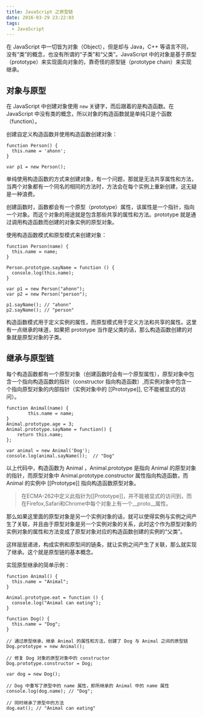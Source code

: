 ```yaml
---
title: JavaScript 之原型链
date: 2016-03-29 23:22:03
tags:
  - JavaScript
---
```

在 JavaScript 中一切皆为对象（Object），但是却与 Java，C++ 等语言不同，没有“类”的概念，也没有所谓的“子类”和“父类”。JavaScript 中的对象是基于原型（prototype）来实现面向对象的，靠奇怪的原型链（prototype chain）来实现继承。

## 对象与原型
在 JavaScript 中创建对象使用 `new` 关键字，而后跟着的是构造函数。在 JavaScript 中没有类的概念，所以对象的构造函数就是单纯只是个函数（function）。

<!-- more -->
创建自定义构造函数并使用构造函数创建对象：
```
function Person() {
  this.name = 'ahonn';
}

var p1 = new Person();
```

单纯使用构造函数的方式来创建对象，有一个问题，那就是无法共享属性和方法，当两个对象都有一个同名的相同的方法时，方法会在每个实例上重新创建，这无疑是一种浪费。

创建函数时，函数都会有一个原型（prototype）属性，该属性是一个指针，指向一个对象。而这个对象的用途就是包含那些共享的属性和方法。prototype 就是通过调用构造函数而创建的对象实例的原型对象。

使用构造函数模式和原型模式来创建对象：
```
function Person(name) {
  this.name = name;
}

Person.prototype.sayName = function () {
  console.log(this.name);
}

var p1 = new Person("ahonn");
var p2 = new Person("person");

p1.sayName(); // "ahonn"
p2.sayName(); // "person"
```

构造函数模式用于定义实例的属性，而原型模式用于定义方法和共享的属性。这里有一点继承的味道，如果把 prototype 当作是父类的话，那么构造函数创建的对象就是原型对象的子类。

## 继承与原型链
每个构造函数都有一个原型对象（创建函数时会有一个原型属性），原型对象中包含一个指向构造函数的指针（constructor 指向构造函数）,而实例对象中包含一个指向原型对象的内部指针（实例对象中的 [[Prototype]], 它不能被显式的访问）。

```
function Animal(name) {
        this.name = name;
}
Animal.prototype.age = 3;
Animal.prototype.sayName = function() {
    return this.name;
};

var animal = new Animal('Dog');
console.log(animal.sayName());  // "Dog"
```

以上代码中，构造函数为 Animal ，Animal.prototype 是指向 Animal 的原型对象的指针，而原型对象中 Animal.prototype.constructor 属性指向构造函数，而 Animal 的实例中 [[Prototype]] 指向构造函数原型对象。

> 在ECMA-262中定义此指针为[[Prototype]]，并不能被显式的访问到，而在Firefox,Safari和Chrome中每个对象上有一个__proto__属性。

那么如果这里面的原型对象是另一个实例对象的话，就可以使得实例与实例之间产生了关联，并且由于原型对象是另一个实例对象的关系，此时这个作为原型对象的实例对象的属性和方法变成了原型对象对应的构造函数创建的实例的“父类”。

这样层层递进，构成实例和原型间的链条，就让实例之间产生了关联，那么就实现了继承。这个就是原型链的基本概念。

实现原型继承的简单示例：
```
function Animal() {
  this.name = "Animal";
}

Animal.prototype.eat = function () {
  console.log("Animal can eating");
}

function Dog() {
  this.name = "Dog";
}

// 通过原型继承，继承 Animal 的属性和方法，创建了 Dog 与 Animal 之间的原型链
Dog.prototype = new Animal();

// 修复 Dog 对象的原型对象中的 constructor
Dog.prototype.constructor = Dog;

var dog = new Dog();

// Dog 中重写了原型中的 name 属性，即所继承的 Animal 中的 name 属性
console.log(dog.name); // "Dog";

// 同时继承了原型中的方法
dog.eat(); // "Animal can eating"
```
